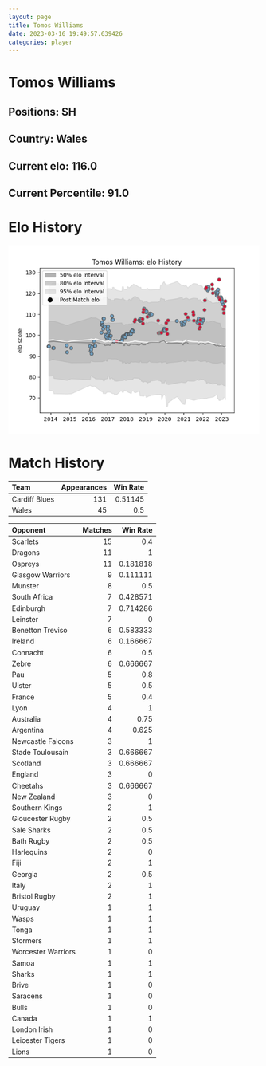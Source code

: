 ```yaml
---  
layout: page  
title: Tomos Williams  
date: 2023-03-16 19:49:57.639426  
categories: player  
---
```

# Tomos Williams

## Positions: SH

## Country: Wales

## Current elo: 116.0

## Current Percentile: 91.0

# Elo History


![elo history](history_TomosWilliams.png)
# Match History


| Team          |   Appearances |   Win Rate |
|:--------------|--------------:|-----------:|
| Cardiff Blues |           131 |    0.51145 |
| Wales         |            45 |    0.5     |

| Opponent           |   Matches |   Win Rate |
|:-------------------|----------:|-----------:|
| Scarlets           |        15 |   0.4      |
| Dragons            |        11 |   1        |
| Ospreys            |        11 |   0.181818 |
| Glasgow Warriors   |         9 |   0.111111 |
| Munster            |         8 |   0.5      |
| South Africa       |         7 |   0.428571 |
| Edinburgh          |         7 |   0.714286 |
| Leinster           |         7 |   0        |
| Benetton Treviso   |         6 |   0.583333 |
| Ireland            |         6 |   0.166667 |
| Connacht           |         6 |   0.5      |
| Zebre              |         6 |   0.666667 |
| Pau                |         5 |   0.8      |
| Ulster             |         5 |   0.5      |
| France             |         5 |   0.4      |
| Lyon               |         4 |   1        |
| Australia          |         4 |   0.75     |
| Argentina          |         4 |   0.625    |
| Newcastle Falcons  |         3 |   1        |
| Stade Toulousain   |         3 |   0.666667 |
| Scotland           |         3 |   0.666667 |
| England            |         3 |   0        |
| Cheetahs           |         3 |   0.666667 |
| New Zealand        |         3 |   0        |
| Southern Kings     |         2 |   1        |
| Gloucester Rugby   |         2 |   0.5      |
| Sale Sharks        |         2 |   0.5      |
| Bath Rugby         |         2 |   0.5      |
| Harlequins         |         2 |   0        |
| Fiji               |         2 |   1        |
| Georgia            |         2 |   0.5      |
| Italy              |         2 |   1        |
| Bristol Rugby      |         2 |   1        |
| Uruguay            |         1 |   1        |
| Wasps              |         1 |   1        |
| Tonga              |         1 |   1        |
| Stormers           |         1 |   1        |
| Worcester Warriors |         1 |   0        |
| Samoa              |         1 |   1        |
| Sharks             |         1 |   1        |
| Brive              |         1 |   0        |
| Saracens           |         1 |   0        |
| Bulls              |         1 |   0        |
| Canada             |         1 |   1        |
| London Irish       |         1 |   0        |
| Leicester Tigers   |         1 |   0        |
| Lions              |         1 |   0        |